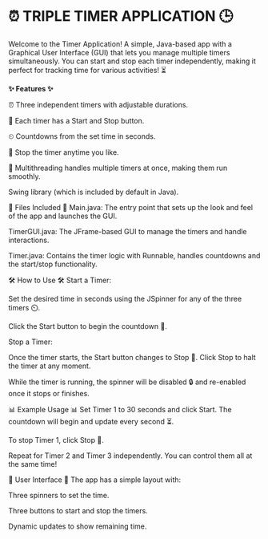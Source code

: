 # ⏰ TRIPLE TIMER APPLICATION 🕒

Welcome to the Timer Application! A simple, Java-based app with a Graphical User Interface (GUI) that lets you manage multiple timers simultaneously. You can start and stop each timer independently, making it perfect for tracking time for various activities! ⏳

**✨ Features ✨**

⏰ Three independent timers with adjustable durations.

🔘 Each timer has a Start and Stop button.

⏲ Countdowns from the set time in seconds.

🛑 Stop the timer anytime you like.

🧵 Multithreading handles multiple timers at once, making them run smoothly.

Swing library (which is included by default in Java).

📂 Files Included 
📂
Main.java: The entry point that sets up the look and feel of the app and launches the GUI.

TimerGUI.java: The JFrame-based GUI to manage the timers and handle interactions.

Timer.java: Contains the timer logic with Runnable, handles countdowns and the start/stop functionality.

🛠️ How to Use 🛠️
Start a Timer:

Set the desired time in seconds using the JSpinner for any of the three timers ⏲️.

Click the Start button to begin the countdown 🚀.

Stop a Timer:

Once the timer starts, the Start button changes to Stop 🛑. Click Stop to halt the timer at any moment.

While the timer is running, the spinner will be disabled 🔒 and re-enabled once it stops or finishes.

📊 Example Usage 📊
Set Timer 1 to 30 seconds and click Start. The countdown will begin and update every second ⏳.

To stop Timer 1, click Stop 🛑.

Repeat for Timer 2 and Timer 3 independently. You can control them all at the same time!

🎨 User Interface 🎨
The app has a simple layout with:

Three spinners to set the time.

Three buttons to start and stop the timers.

Dynamic updates to show remaining time.





